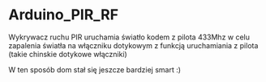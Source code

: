 # Arduino_PIR_RF
Wykrywacz ruchu PIR uruchamia światło kodem z pilota 433Mhz w celu zapalenia światła na włączniku dotykowym z funkcją uruchamiania z pilota (takie chinskie dotykowe włączniki)

W ten sposób dom stał się jeszcze bardziej smart :)
